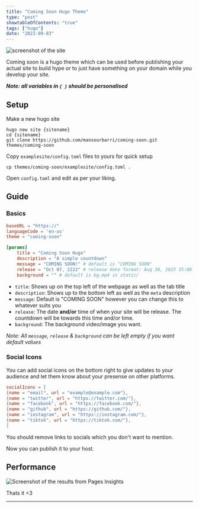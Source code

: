 ```yaml
---
title: "Coming Soon Hugo Theme"
type: "post" 
showtableOfContents: "true"
tags: ["hugo"]
date: "2023-09-03"
---
```


![screenshot of the site](https://raw.githubusercontent.com/mansoorbarri/coming-soon/main/images/screenshot.png)

Coming soon is a hugo theme which can be used before publishing your actual site to build hype or to just have something on your domain while you develop your site.

***Note: all variables in `{ }` should be personalised***

## Setup 
Make a new hugo site
```
hugo new site {sitename}
cd {sitename}
git clone https://github.com/mansoorbarri/coming-soon.git themes/coming-soon
```

Copy `examplesite/config.toml` files to yours for quick setup
```
cp themes/coming-soon/examplesite/config.toml . 
```

Open `config.toml` and edit as per your liking. 

## Guide 
### Basics
```toml
baseURL = "https://"
languageCode = 'en-us'
theme = "coming-soon"

[params]
    title = "Coming Soon Hugo" 
    description = "A simple countdown"
    message = "COMING SOON!" # default is "COMING SOON" 
    release = "Oct 07, 2222" # release date format: Aug 30, 2023 15:00
    background = "" # default is bg.mp4 in static/
```

- `title`: Shows up on the top left of the webpage as well as the tab title
- `description`: Shows up to the bottom left as well as the `meta` description 
- `message`: Default is "COMING SOON" however you can change this to whatever suits you
- `release`: The date **and/or** time of when your site will be release. The countdown will be towards this time and/or time. 
- `background`: The background video/image you want.

*Note: All `message`, `release` & `background` can be left empty if you want default values*

### Social Icons
You can add social icons on the bottom right to give updates to your audience and let them know about your presense on other platforms. 
```toml 
socialIcons = [
{name = "email", url = "example@example.com"},      
{name = "twitter", url = "https://twitter.com/"},    
{name = "facebook", url = "https://facebook.com/"},    
{name = "github", url = "https://github.com/"},    
{name = "instagram", url = "https://instagram.com/"},    
{name = "tiktok", url = "https://tiktok.com/"},    
]
```

You should remove links to socials which you don't want to mention. 

Now you can publish it to your host. 

## Performance 
![Screenshot of the results from Pages Insights](/img/downloads/comingsoonhugo/performance.png)

Thats it <3 

---
